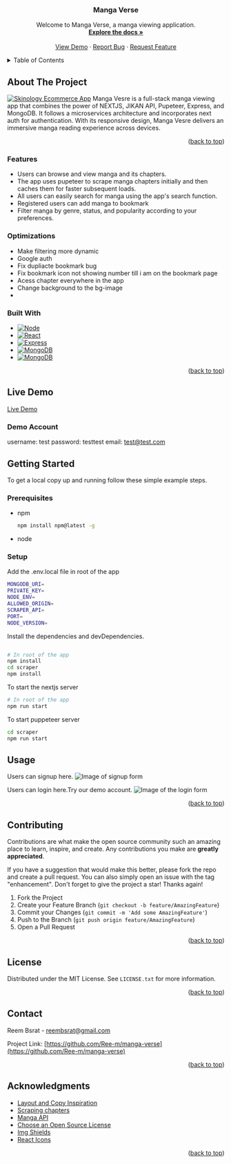 <a name="readme-top"></a>

<!-- [![Contributors][contributors-shield]][contributors-url]
[![Forks][forks-shield]][forks-url]
[![Stargazers][stars-shield]][stars-url]
[![Issues][issues-shield]][issues-url]
[![MIT License][license-shield]][license-url]
[![LinkedIn][linkedin-shield]][linkedin-url] -->

<!-- PROJECT LOGO -->
<br />
<div align="center">
  

  <h3 align="center">Manga Verse</h3>

  <p align="center">
    Welcome to Manga Verse, a manga viewing application.
    <br />
    <a href="https://github.com/Ree-m/manga-verse"><strong>Explore the docs »</strong></a>
    <br />
    <br />
    <a href="https://skinology-ecommerce-app-client.onrender.com/">View Demo</a>
    ·
    <a href="https://github.com/Ree-m/manga-verse/issues">Report Bug</a>
    ·
    <a href="https://github.com/Ree-m/manga-verse/issues">Request Feature</a>
  </p>
</div>

<!-- TABLE OF CONTENTS -->
<details>
  <summary>Table of Contents</summary>
  <ol>
    <li>
      <a href="#about-the-project">About The Project</a>
      <ul>
        <li><a href="#built-with">Built With</a></li>
       li><a href="#features">Features</a></li>
      </ul>
    </li>
    <li>
      <a href="#getting-started">Getting Started</a>
      <ul>
        <li><a href="#prerequisites">Prerequisites</a></li>
        <li><a href="#installation">Installation</a></li>
      </ul>
    </li>
    <li><a href="#usage">Usage</a></li>
    <li><a href="#contributing">Contributing</a></li>
    <li><a href="#license">License</a></li>
    <li><a href="#contact">Contact</a></li>
    <li><a href="#acknowledgments">Acknowledgments</a></li>

  </ol>
</details>

<!-- ABOUT THE PROJECT -->

## About The Project

[![Skinology Ecommerce App][product-screenshot]](https://skinology-ecommerce-app-client.onrender.com/)
Manga Vesre is a full-stack manga viewing app that combines the power of NEXTJS, JIKAN API, Pupeteer, Express, and MongoDB. It follows a microservices architecture and incorporates next auth for authentication. With its responsive design, Manga Vesre delivers an immersive manga reading experience across devices.

<p align="right">(<a href="#readme-top">back to top</a>)</p>

### Features

- Users can browse and view manga and its chapters.
- The app uses pupeteer to scrape manga chapters initially and then caches them for faster subsequent loads.
-  All users can easily search for manga using the app's search function.
- Registered users can add manga to bookmark
- Filter manga by genre, status, and popularity according to your preferences.


### Optimizations

- Make filtering more dynamic
- Google auth
- Fix dupliacte bookmark bug
- Fix bookmark icon not showing number till i am on the bookmark page
- Acess chapter everywhere in the app
- Change background to the bg-image
- 


### Built With

- [![Node][node.js]][node-url]
- [![React][react.js]][react-url]
- [![Express][express.js]][express-url]
- [![MongoDB][mongodb]][mongodb-url]
- [![MongoDB][mongodb]][puppeteer-url]



<p align="right">(<a href="#readme-top">back to top</a>)</p>

## Live Demo

[Live Demo](https://skinology-ecommerce-app-client.onrender.com/)

### Demo Account

username: test password: testtest email: test@test.com

<!-- GETTING STARTED -->

## Getting Started

To get a local copy up and running follow these simple example steps.

### Prerequisites

- npm
  ```sh
  npm install npm@latest -g
  ```
- node

### Setup

Add  the .env.local file in root of the app

```sh
MONGODB_URI=
PRIVATE_KEY=
NODE_ENV=
ALLOWED_ORIGIN=
SCRAPER_API=
PORT=
NODE_VERSION=
```

Install the dependencies and devDependencies.

```sh

# In root of the app
npm install
cd scraper
npm install

```

To start the nextjs server 

```sh
# In root of the app
npm run start
```

To start puppeteer server

```sh 
cd scraper
npm run start
```


<!-- USAGE EXAMPLES -->



## Usage

Users can signup here.
<img src="client/src/assets/signup-form.png" alt="Image of signup form" />

Users can login here.Try our demo account.
<img src="client/src/assets/login-form-screenshot.png" alt="Image of the login form" />



<p align="right">(<a href="#readme-top">back to top</a>)</p>

<!-- CONTRIBUTING -->

## Contributing

Contributions are what make the open source community such an amazing place to learn, inspire, and create. Any contributions you make are **greatly appreciated**.

If you have a suggestion that would make this better, please fork the repo and create a pull request. You can also simply open an issue with the tag "enhancement".
Don't forget to give the project a star! Thanks again!

1. Fork the Project
2. Create your Feature Branch (`git checkout -b feature/AmazingFeature`)
3. Commit your Changes (`git commit -m 'Add some AmazingFeature'`)
4. Push to the Branch (`git push origin feature/AmazingFeature`)
5. Open a Pull Request

<p align="right">(<a href="#readme-top">back to top</a>)</p>

<!-- LICENSE -->

## License

Distributed under the MIT License. See `LICENSE.txt` for more information.

<p align="right">(<a href="#readme-top">back to top</a>)</p>

<!-- CONTACT -->

## Contact

Reem Bsrat - reembsrat@gmail.com

Project Link: [https://github.com/Ree-m/manga-verse](https://github.com/Ree-m/manga-verse)

<p align="right">(<a href="#readme-top">back to top</a>)</p>

<!-- ACKNOWLEDGMENTS -->

## Acknowledgments

- [Layout and Copy Inspiration](https://manganato.com/)
- [Scraping chapters](ww6.manganelo.tv)
- [Manga API](https://jikan.moe/)
- [Choose an Open Source License](https://choosealicense.com)
- [Img Shields](https://shields.io) 
- [React Icons](https://react-icons.github.io/react-icons/search)

<p align="right">(<a href="#readme-top">back to top</a>)</p>

[forks-shield]: https://img.shields.io/github/forks/othneildrew/Best-README-Template.svg?style=for-the-badge
[forks-url]: https://github.com/othneildrew/Best-README-Template/network/members
[stars-shield]: https://img.shields.io/github/stars/othneildrew/Best-README-Template.svg?style=for-the-badge
[stars-url]: https://github.com/othneildrew/Best-README-Template/stargazers
[issues-shield]: https://img.shields.io/github/issues/othneildrew/Best-README-Template.svg?style=for-the-badge
[issues-url]: https://github.com/othneildrew/Best-README-Template/issues
[license-shield]: https://img.shields.io/github/license/othneildrew/Best-README-Template.svg?style=for-the-badge
[license-url]: https://github.com/Ree-m/skinology-ecommerce-app/blob/main/LICENSE.txt
[product-screenshot]: client/src/assets/project-main-screenshot.png
[node.js]: https://img.shields.io/badge/Node.js-43853D?style=for-the-badge&logo=node.js&logoColor=white
[node-url]: https://nodejs.org/en
[react.js]: https://img.shields.io/badge/React-20232A?style=for-the-badge&logo=react&logoColor=61DAFB
[react-url]: https://reactjs.org/
[mongodb]: https://img.shields.io/badge/MongoDB-4EA94B?style=for-the-badge&logo=mongodb&logoColor=white
[mongodb-url]: https://www.mongodb.com/docs/atlas/
[express.js]: https://img.shields.io/badge/Express.js-404D59?style=for-the-badge
[express-url]: https://expressjs.com/
[puppeteer-url]: https://pptr.dev/

